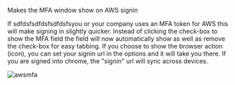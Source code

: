 Makes the MFA window show on AWS signin

If sdfdsfsdfdsfsdfdsfsyou or your company uses an MFA token for AWS this will make signing in slightly quicker. Instead of clicking the check-box to show the MFA field the field will now automatically show as well as remove the check-box for easy tabbing. If you choose to show the browser action (icon), you can set your signin url in the options and it will take you there. If you are signed into chrome, the "signin" url will sync across devices.

![awsmfa](https://lh4.googleusercontent.com/6-84dN7L5TrBeLzda1fpoRM2T3J6iga2Ab7RJzYtsRzfJiXue_NgxN5STFj8TkCfUmweIqHtzg=s640-h400-e365-rw)
